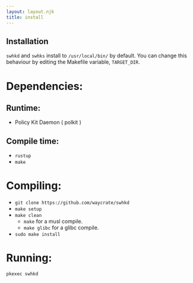 ```yaml
---
layout: layout.njk
title: install
---
```


## Installation

`swhkd` and `swhks` install to `/usr/local/bin/` by default. You can change this behaviour by editing the Makefile variable, `TARGET_DIR`.

# Dependencies:

## Runtime:

-   Policy Kit Daemon ( polkit )

## Compile time:

-   `rustup`
-   `make`

# Compiling:

-   `git clone https://github.com/waycrate/swhkd`
-   `make setup`
-   `make clean`
    -   `make` for a musl compile.
    -   `make glibc` for a glibc compile.
-   `sudo make install`

# Running:

`pkexec swhkd`
